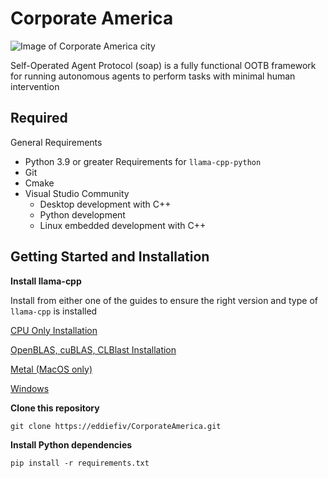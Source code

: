 # Corporate America

![Image of Corporate America city](https://i.imgur.com/mJsrg0y.png)

Self-Operated Agent Protocol (soap) is a fully functional OOTB framework for running autonomous agents to perform tasks with minimal human intervention
## Required

General Requirements
- Python 3.9 or greater
Requirements for `llama-cpp-python`
- Git
- Cmake
- Visual Studio Community
    - Desktop development with C++
    - Python development
    - Linux embedded development with C++
## Getting Started and Installation

**Install llama-cpp**

Install from either one of the guides to ensure the right version and type of `llama-cpp` is installed

[CPU Only Installation](https://python.langchain.com/docs/integrations/llms/llamacpp#cpu-only-installation)

[OpenBLAS, cuBLAS, CLBlast Installation](https://python.langchain.com/docs/integrations/llms/llamacpp#installation-with-openblas-cublas-clblast)

[Metal (MacOS only)](https://python.langchain.com/docs/integrations/llms/llamacpp#installation-with-metal)

[Windows](https://python.langchain.com/docs/integrations/llms/llamacpp#installation-with-windows)

**Clone this repository**

```shell
git clone https://eddiefiv/CorporateAmerica.git
```

**Install Python dependencies**
```shell
pip install -r requirements.txt
```
